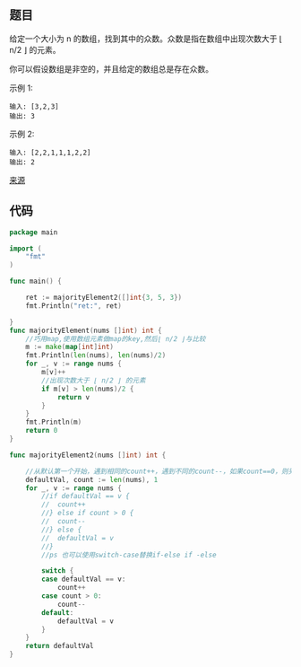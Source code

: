 ## 题目

给定一个大小为 n 的数组，找到其中的众数。众数是指在数组中出现次数大于 ⌊ n/2 ⌋ 的元素。

你可以假设数组是非空的，并且给定的数组总是存在众数。

示例 1:
~~~
输入: [3,2,3]
输出: 3

~~~
示例 2:
~~~
输入: [2,2,1,1,1,2,2]
输出: 2
~~~
[来源](https://leetcode-cn.com/problems/majority-element/)
## 代码

~~~go
package main

import (
	"fmt"
)

func main() {

	ret := majorityElement2([]int{3, 5, 3})
	fmt.Println("ret:", ret)

}
func majorityElement(nums []int) int {
	//巧用map,使用数组元素做map的key,然后⌊ n/2 ⌋与比较
	m := make(map[int]int)
	fmt.Println(len(nums), len(nums)/2)
	for _, v := range nums {
		m[v]++
		//出现次数大于 ⌊ n/2 ⌋ 的元素
		if m[v] > len(nums)/2 {
			return v
		}
	}
	fmt.Println(m)
	return 0
}

func majorityElement2(nums []int) int {

	//从默认第一个开始，遇到相同的count++，遇到不同的count--，如果count==0，则另一换一个defaultVal
	defaultVal, count := len(nums), 1
	for _, v := range nums {
		//if defaultVal == v {
		//	count++
		//} else if count > 0 {
		//	count--
		//} else {
		//	defaultVal = v
		//}
		//ps 也可以使用switch-case替换if-else if -else

		switch {
		case defaultVal == v:
			count++
		case count > 0:
			count--
		default:
			defaultVal = v
		}
	}
	return defaultVal
}

~~~
